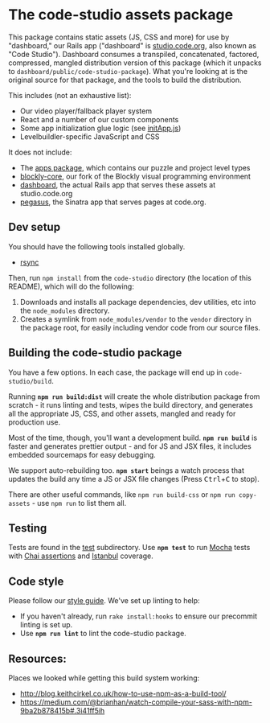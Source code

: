 # The code-studio assets package

This package contains static assets (JS, CSS and more) for use by "dashboard," our Rails app ("dashboard" is [studio.code.org](https://studio.code.org), also known as "Code Studio").  Dashboard consumes a transpiled, concatenated, factored, compressed, mangled distribution version of this package (which it unpacks to `dashboard/public/code-studio-package`).  What you're looking at is the original source for that package, and the tools to build the distribution.

This includes (not an exhaustive list):

* Our video player/fallback player system
* React and a number of our custom components
* Some app initialization glue logic (see [initApp.js](src/js/initApp/initApp.js))
* Levelbuildler-specific JavaScript and CSS

It does not include:

* The [apps package](../apps), which contains our puzzle and project level types
* [blockly-core](../blockly-core), our fork of the Blockly visual programming environment
* [dashboard](../dashboard), the actual Rails app that serves these assets at studio.code.org
* [pegasus](../pegasus), the Sinatra app that serves pages at code.org.

## Dev setup
You should have the following tools installed globally.

* [rsync](https://rsync.samba.org/)

Then, run `npm install` from the `code-studio` directory (the location of this README), which will do the following:

1. Downloads and installs all package dependencies, dev utilities, etc into the `node_modules` directory.
1. Creates a symlink from `node_modules/vendor` to the `vendor` directory in the package root, for easily including vendor code from our source files.

## Building the code-studio package
You have a few options.  In each case, the package will end up in `code-studio/build`.

Running **`npm run build:dist`** will create the whole distribution package from scratch - it runs linting and tests, wipes the build directory, and generates all the appropriate JS, CSS, and other assets, mangled and ready for production use.

Most of the time, though, you'll want a development build.  **`npm run build`** is faster and generates prettier output - and for JS and JSX files, it includes embedded sourcemaps for easy debugging.

We support auto-rebuilding too.  **`npm start`** beings a watch process that updates the build any time a JS or JSX file changes (Press <kbd>Ctrl</kbd>+<kbd>C</kbd> to stop).

There are other useful commands, like `npm run build-css` or `npm run copy-assets` - use `npm run` to list them all.

## Testing

Tests are found in the [test](test) subdirectory.  Use **`npm test`** to run [Mocha](https://mochajs.org/) tests with [Chai assertions](http://chaijs.com/api/assert/) and [Istanbul](https://github.com/gotwarlost/istanbul) coverage.

## Code style

Please follow our [style guide](../STYLEGUIDE.md).  We've set up linting to help:

* If you haven't already, run `rake install:hooks` to ensure our precommit linting is set up.
* Use **`npm run lint`** to lint the code-studio package.

## Resources:

Places we looked while getting this build system working:

* http://blog.keithcirkel.co.uk/how-to-use-npm-as-a-build-tool/
* https://medium.com/@brianhan/watch-compile-your-sass-with-npm-9ba2b878415b#.3i41ff5ih
